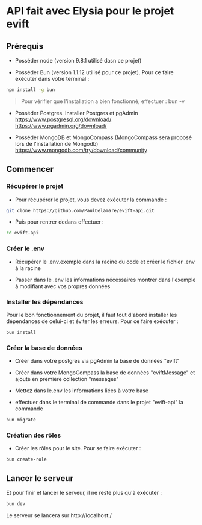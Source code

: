 # API fait avec Elysia pour le projet evift

## Prérequis

- Posséder node (version 9.8.1 utilisé dasn ce projet)

- Posséder Bun (version 1.1.12 utilisé pour ce projet). Pour ce faire exécuter dans votre terminal :

```bash
npm install -g bun
```

> Pour vérifier que l'installation a bien fonctionné, effectuer : bun -v

- Posséder Postgres. Installer Postgres et pgAdmin
  https://www.postgresql.org/download/
  https://www.pgadmin.org/download/

- Posséder MongoDB et MongoCompass (MongoCompass sera proposé lors de l'installation de Mongodb) https://www.mongodb.com/try/download/community

## Commencer

### Récupérer le projet

- Pour récupérer le projet, vous devez exécuter la commande :

```bash
git clone https://github.com/PaulDelamare/evift-api.git
```

- Puis pour rentrer dedans effectuer :

```bash
cd evift-api
```

### Créer le .env

- Récupérer le .env.exemple dans la racine du code et créer le fichier .env à la racine

- Passer dans le .env les informations nécessaires montrer dans l'exemple à modifiant avec vos propres données

### Installer les dépendances

Pour le bon fonctionnement du projet, il faut tout d'abord installer les dépendances de celui-ci et éviter les erreurs.
Pour ce faire exécuter :

```bash
bun install
```

### Créer la base de données

- Créer dans votre postgres via pgAdmin la base de données "evift"

- Créer dans votre MongoCompass la base de données "eviftMessage" et ajouté en première collection "messages"

- Mettez dans le.env les informations liées à votre base

- effectuer dans le terminal de commande dans le projet "evift-api" la commande

```bash
bun migrate
```

### Création des rôles

- Créer les rôles pour le site. Pour se faire exécuter :

```bash
bun create-role
```

## Lancer le serveur

Et pour finir et lancer le serveur, il ne reste plus qu'à exécuter :

```bash
bun dev
```

Le serveur se lancera sur http://localhost:/
